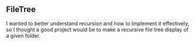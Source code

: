 FileTree
---

I wanted to better understand recursion and how to implement it effectively, so I thought a good project would be to
make a recursive file tree display of a given folder.